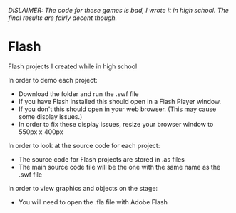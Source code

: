*DISLAIMER: The code for these games is bad, I wrote it in high school.  The final results are fairly decent though.*

Flash
=====

Flash projects I created while in high school


In order to demo each project:
- Download the folder and run the .swf file
- If you have Flash installed this should open in a Flash Player window.
- If you don't this should open in your web browser. (This may cause some display issues.)
- In order to fix these display issues, resize your browser window to 550px x 400px

In order to look at the source code for each project:
- The source code for Flash projects are stored in .as files
- The main source code file will be the one with the same name as the .swf file

In order to view graphics and objects on the stage:
- You will need to open the .fla file with Adobe Flash
